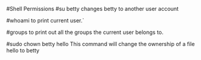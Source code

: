 #Shell Permissions
#su betty 
changes betty to another user account

#whoami
to print current user.`

#groups
to print out all the groups the current user belongs to.

#sudo chown betty hello
This command will change the ownership of a file hello to betty
